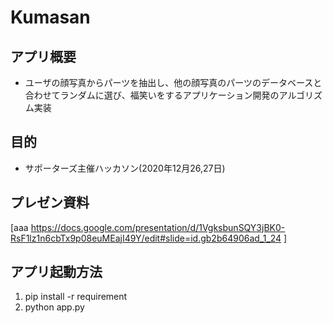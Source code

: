 # Kumasan

## アプリ概要
- ユーザの顔写真からパーツを抽出し、他の顔写真のパーツのデータベースと合わせてランダムに選び、福笑いをするアプリケーション開発のアルゴリズム実装

## 目的
- サポーターズ主催ハッカソン(2020年12月26,27日)


## プレゼン資料
[aaa https://docs.google.com/presentation/d/1VgksbunSQY3jBK0-RsF1lz1n6cbTx9p08euMEajI49Y/edit#slide=id.gb2b64906ad_1_24 ]

## アプリ起動方法
1. pip install -r requirement
2. python app.py
